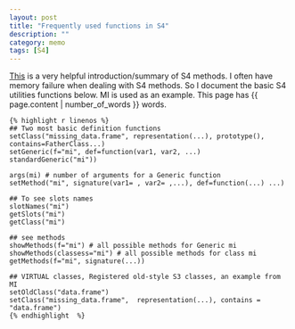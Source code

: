 ```yaml
---
layout: post
title: "Frequently used functions in S4"
description: ""
category: memo
tags: [S4]
---
```


[This](http://cran.r-project.org/doc/contrib/Genolini-S4tutorialV0-5en.pdf) is a very helpful introduction/summary of S4 methods.  I often have memory failure when dealing with S4 methods. So I document the basic S4 utilities functions below.  MI is used as an example. This page has {{ page.content | number_of_words }} words.

    {% highlight r linenos %}
    ## Two most basic definition functions 
    setClass("missing_data.frame", representation(...), prototype(), contains=FatherClass...)                                    
    setGeneric(f="mi", def=function(var1, var2, ...) standardGeneric("mi"))                 

    args(mi) # number of arguments for a Generic function                                             
    setMethod("mi", signature(var1= , var2= ,...), def=function(...) ...)

    ## To see slots names
    slotNames("mi")
    getSlots("mi")
    getClass("mi")

    ## see methods 
    showMethods(f="mi") # all possible methods for Generic mi
    showMethods(classess="mi") # all possible methods for class mi
    getMethods(f="mi", signature(...))

    ## VIRTUAL classes, Registered old-style S3 classes, an example from MI
    setOldClass("data.frame")
    setClass("missing_data.frame",  representation(...), contains = "data.frame")
    {% endhighlight  %}
